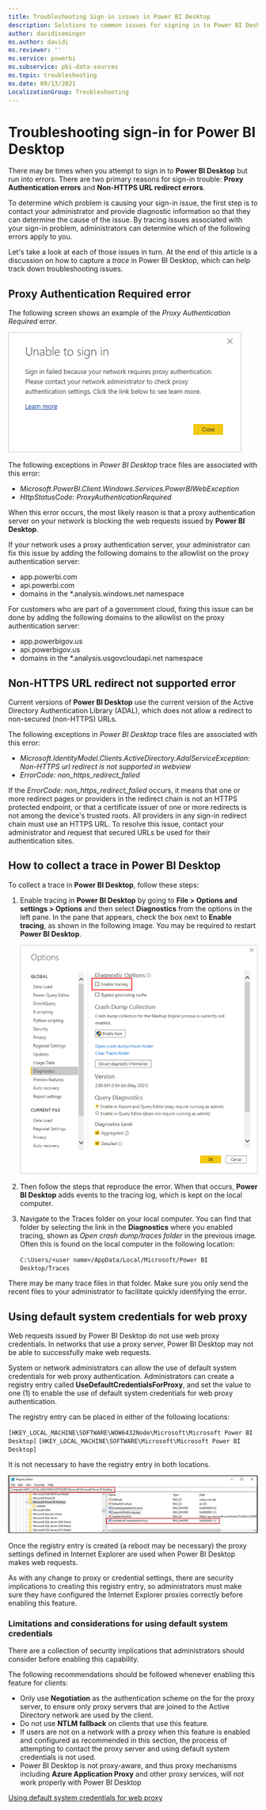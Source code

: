 ```yaml
---
title: Troubleshooting Sign-in issues in Power BI Desktop
description: Solutions to common issues for signing in to Power BI Desktop
author: davidiseminger
ms.author: davidi
ms.reviewer: ''
ms.service: powerbi
ms.subservice: pbi-data-sources
ms.topic: troubleshooting
ms.date: 09/13/2021
LocalizationGroup: Troubleshooting
---
```

# Troubleshooting sign-in for Power BI Desktop
There may be times when you attempt to sign in to **Power BI Desktop** but run into errors. There are two primary reasons for sign-in trouble: **Proxy Authentication errors** and **Non-HTTPS URL redirect errors**. 

To determine which problem is causing your sign-in issue, the first step is to contact your administrator and provide diagnostic information so that they can determine the cause of the issue. By tracing issues associated with your sign-in problem, administrators can determine which of the following errors apply to you. 

Let's take a look at each of those issues in turn. At the end of this article is a discussion on how to capture a *trace* in Power BI Desktop, which can help track down troubleshooting issues.


## Proxy Authentication Required error

The following screen shows an example of the *Proxy Authentication Required* error.

![Sign-in error for Proxy Authentication error](media/desktop-troubleshooting-sign-in/desktop-tshoot-sign-in_01.png)

The following exceptions in *Power BI Desktop* trace files are associated with this error:

* *Microsoft.PowerBI.Client.Windows.Services.PowerBIWebException*
* *HttpStatusCode: ProxyAuthenticationRequired*

When this error occurs, the most likely reason is that a proxy authentication server on your network is blocking the web requests issued by **Power BI Desktop**. 

If your network uses a proxy authentication server, your administrator can fix this issue by adding the following domains to the allowlist on the proxy authentication server:

* app.powerbi.com
* api.powerbi.com
* domains in the *.analysis.windows.net namespace

For customers who are part of a government cloud, fixing this issue can be done by adding the following domains to the allowlist on the proxy authentication server:

* app.powerbigov.us
* api.powerbigov.us
* domains in the *.analysis.usgovcloudapi.net namespace

## Non-HTTPS URL redirect not supported error

Current versions of **Power BI Desktop** use the current version of the Active Directory Authentication Library (ADAL), which does not allow a redirect to non-secured (non-HTTPS) URLs. 

The following exceptions in *Power BI Desktop* trace files are associated with this error:

* *Microsoft.IdentityModel.Clients.ActiveDirectory.AdalServiceException: Non-HTTPS url redirect is not supported in webview*
* *ErrorCode: non_https_redirect_failed*

If the *ErrorCode: non_https_redirect_failed* occurs, it means that one or more redirect pages or providers in the redirect chain is not an HTTPS protected endpoint, or that a certificate issuer of one or more redirects is not among the device's trusted roots. All providers in any sign-in redirect chain must use an HTTPS URL. To resolve this issue, contact your administrator and request that secured URLs be used for their authentication sites. 

## How to collect a trace in Power BI Desktop

To collect a trace in **Power BI Desktop**, follow these steps:

1. Enable tracing in **Power BI Desktop** by going to **File > Options and settings > Options** and then select **Diagnostics** from the options in the left pane. In the pane that appears, check the box next to **Enable tracing**, as shown in the following image. You may be required to restart **Power BI Desktop**.
   
   ![Enable tracing in Power BI Desktop](media/desktop-troubleshooting-sign-in/desktop-tshoot-sign-in_02.png)

2. Then follow the steps that reproduce the error. When that occurs, **Power BI Desktop** adds events to the tracing log, which is kept on the local computer.

3. Navigate to the Traces folder on your local computer. You can find that folder by selecting the link in the **Diagnostics** where you enabled tracing, shown as *Open crash dump/traces folder* in the previous image. Often this is found on the local computer in the following location:

    `C:\Users/<user name>/AppData/Local/Microsoft/Power BI Desktop/Traces`

There may be many trace files in that folder. Make sure you only send the recent files to your administrator to facilitate quickly identifying the error. 


## Using default system credentials for web proxy

Web requests issued by Power BI Desktop do not use web proxy credentials. In networks that use a proxy server, Power BI Desktop may not be able to successfully make web requests. 

System or network administrators can allow the use of default system credentials for web proxy authentication. Administrators can create a registry entry called **UseDefaultCredentialsForProxy**, and set the value to one (1) to enable the use of default system credentials for web proxy authentication.

The registry entry can be placed in either of the following locations:

`[HKEY_LOCAL_MACHINE\SOFTWARE\WOW6432Node\Microsoft\Microsoft Power BI Desktop]`
`[HKEY_LOCAL_MACHINE\SOFTWARE\Microsoft\Microsoft Power BI Desktop]`

It is not necessary to have the registry entry in both locations.

![Registry key for using default system credentials](media/desktop-troubleshooting-sign-in/desktop-tshoot-sign-in-03b.png)

Once the registry entry is created (a reboot may be necessary) the proxy settings defined in Internet Explorer are used when Power BI Desktop makes web requests. 

As with any change to proxy or credential settings, there are security implications to creating this registry entry, so administrators must make sure they have configured the Internet Explorer proxies correctly before enabling this feature.         

### Limitations and considerations for using default system credentials

There are a collection of security implications that administrators should consider before enabling this capability. 

The following recommendations should be followed whenever enabling this feature for clients:

* Only use **Negotiation** as the authentication scheme on the for the proxy server, to ensure only proxy servers that are joined to the Active Directory network are used by the client. 
* Do not use **NTLM fallback** on clients that use this feature.
* If users are not on a network with a proxy when this feature is enabled and configured as recommended in this section, the process of attempting to contact the proxy server and using default system credentials is not used.
* Power BI Desktop is not proxy-aware, and thus proxy mechanisms including **Azure Application Proxy** and other proxy services, will not work properly with Power BI Desktop

[Using default system credentials for web proxy](#using-default-system-credentials-for-web-proxy)
